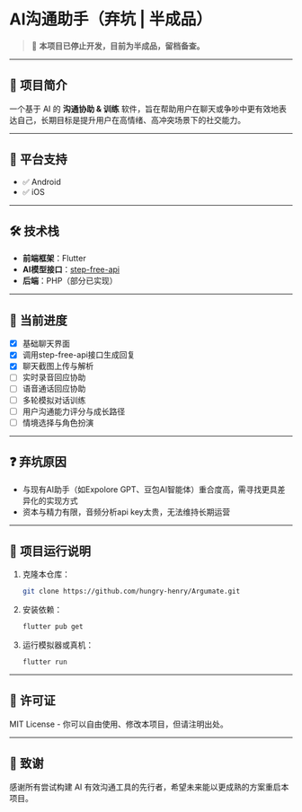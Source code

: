 # AI沟通助手（弃坑 | 半成品）

> 🚧 **本项目已停止开发，目前为半成品，留档备查。**

---

## 🧠 项目简介

一个基于 AI 的 **沟通协助 & 训练** 软件，旨在帮助用户在聊天或争吵中更有效地表达自己，长期目标是提升用户在高情绪、高冲突场景下的社交能力。

---

## 📱 平台支持

- ✅ Android
- ✅ iOS

---

## 🛠 技术栈

- **前端框架**：Flutter
- **AI模型接口**：[step-free-api](https://github.com/LLM-Red-Team/step-free-api)
- **后端**：PHP（部分已实现）

---

## 📌 当前进度

- [x] 基础聊天界面
- [x] 调用step-free-api接口生成回复
- [x] 聊天截图上传与解析
- [ ] 实时录音回应协助
- [ ] 语音通话回应协助
- [ ] 多轮模拟对话训练
- [ ] 用户沟通能力评分与成长路径
- [ ] 情境选择与角色扮演

---

## ❓ 弃坑原因

- 与现有AI助手（如Expolore GPT、豆包AI智能体）重合度高，需寻找更具差异化的实现方式
- 资本与精力有限，音频分析api key太贵，无法维持长期运营

---

## 📁 项目运行说明

1. 克隆本仓库：
   ```bash
   git clone https://github.com/hungry-henry/Argumate.git
   ```

2. 安装依赖：
   ```bash
   flutter pub get
   ```

3. 运行模拟器或真机：
   ```bash
   flutter run
   ```

---

## 📜 许可证

MIT License - 你可以自由使用、修改本项目，但请注明出处。

---

## 🙇 致谢

感谢所有尝试构建 AI 有效沟通工具的先行者，希望未来能以更成熟的方案重启本项目。
